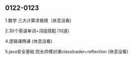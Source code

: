 ## 0122-0123

1.数学 三大计算求极限（休息没看)

2.30个英语单词+词组搭配 (10道)

4.逻辑课两课 (休息没看)

5.java安全基础 院长师傅对课classloader+reflection (休息没看)